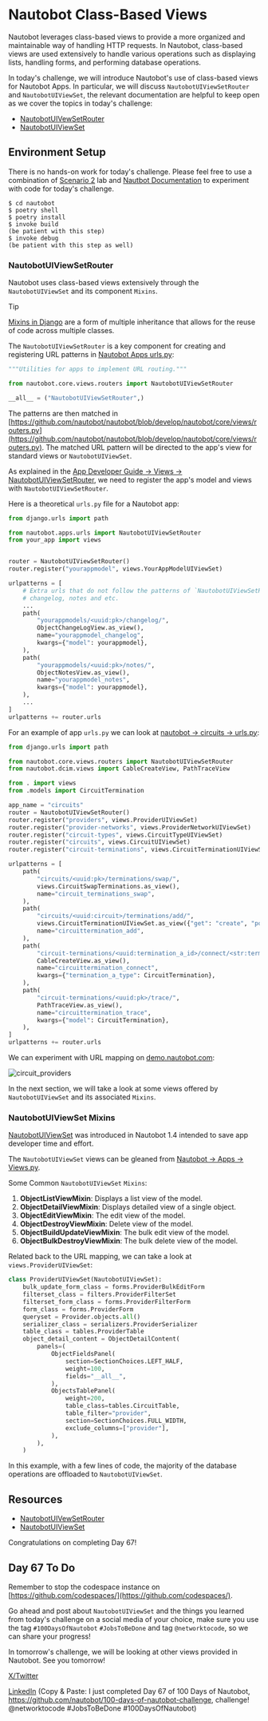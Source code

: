 # Nautobot Class-Based Views

Nautobot leverages class-based views to provide a more organized and maintainable way of handling HTTP requests. In Nautobot, class-based views are used extensively to handle various operations such as displaying lists, handling forms, and performing database operations.

In today's challenge, we will introduce Nautobot's use of class-based views for Nautobot Apps. In particular, we will discuss `NautobotUIViewSetRouter` and `NautobotUIViewSet`, the relevant documentation are helpful to keep open as we cover the topics in today's challenge: 

- [NautobotUIVewSetRouter](https://docs.nautobot.com/projects/core/en/stable/development/apps/api/views/nautobotuiviewsetrouter/)
- [NautobotUIViewSet](https://docs.nautobot.com/projects/core/en/stable/development/apps/api/views/nautobotuiviewset/)

## Environment Setup

There is no hands-on work for today's challenge. Please feel free to use a combination of [Scenario 2](../Lab_Setup/scenario_2_setup/README.md) lab and [Nautbot Documentation](https://docs.nautobot.com/projects/core/en/stable/development/apps/) to experiment with code for today's challenge.

```
$ cd nautobot
$ poetry shell
$ poetry install
$ invoke build
(be patient with this step)
$ invoke debug
(be patient with this step as well)
```

### NautobotUIViewSetRouter

Nautobot uses class-based views extensively through the `NautobotUIViewSet` and its component `Mixins`. 

> [!TIP]
> [Mixins in Django](https://docs.djangoproject.com/en/5.1/topics/class-based-views/mixins/) are a form of multiple inheritance that allows for the reuse of code across multiple classes. 

The `NautobotUIViewSetRouter` is a key component for creating and registering URL patterns in [Nautobot Apps urls.py](https://github.com/nautobot/nautobot/blob/develop/nautobot/apps/urls.py): 

```python
"""Utilities for apps to implement URL routing."""

from nautobot.core.views.routers import NautobotUIViewSetRouter

__all__ = ("NautobotUIViewSetRouter",)
```

The patterns are then matched in [https://github.com/nautobot/nautobot/blob/develop/nautobot/core/views/routers.py](https://github.com/nautobot/nautobot/blob/develop/nautobot/core/views/routers.py). The matched URL pattern will be directed to the app's view for standard views or `NautobotUIViewSet`. 

As explained in the [App Developer Guide -> Views -> NautobotUIViewSetRouter](https://docs.nautobot.com/projects/core/en/stable/development/apps/api/views/nautobotuiviewsetrouter/), we need to register the app's model and views with `NautobotUIViewSetRouter`. 

Here is a theoretical `urls.py` file for a Nautobot app: 

```python
from django.urls import path

from nautobot.apps.urls import NautobotUIViewSetRouter
from your_app import views


router = NautobotUIViewSetRouter()
router.register("yourappmodel", views.YourAppModelUIViewSet)

urlpatterns = [
    # Extra urls that do not follow the patterns of `NautobotUIViewSetRouter` go here.
    # changelog, notes and etc.
    ...
    path(
        "yourappmodels/<uuid:pk>/changelog/",
        ObjectChangeLogView.as_view(),
        name="yourappmodel_changelog",
        kwargs={"model": yourappmodel},
    ),
    path(
        "yourappmodels/<uuid:pk>/notes/",
        ObjectNotesView.as_view(),
        name="yourappmodel_notes",
        kwargs={"model": yourappmodel},
    ),
    ...
]
urlpatterns += router.urls
```

For an example of app `urls.py` we can look at [nautobot -> circuits -> urls.py](https://github.com/nautobot/nautobot/blob/develop/nautobot/circuits/urls.py): 

```python 
from django.urls import path

from nautobot.core.views.routers import NautobotUIViewSetRouter
from nautobot.dcim.views import CableCreateView, PathTraceView

from . import views
from .models import CircuitTermination

app_name = "circuits"
router = NautobotUIViewSetRouter()
router.register("providers", views.ProviderUIViewSet)
router.register("provider-networks", views.ProviderNetworkUIViewSet)
router.register("circuit-types", views.CircuitTypeUIViewSet)
router.register("circuits", views.CircuitUIViewSet)
router.register("circuit-terminations", views.CircuitTerminationUIViewSet)

urlpatterns = [
    path(
        "circuits/<uuid:pk>/terminations/swap/",
        views.CircuitSwapTerminations.as_view(),
        name="circuit_terminations_swap",
    ),
    path(
        "circuits/<uuid:circuit>/terminations/add/",
        views.CircuitTerminationUIViewSet.as_view({"get": "create", "post": "create"}),
        name="circuittermination_add",
    ),
    path(
        "circuit-terminations/<uuid:termination_a_id>/connect/<str:termination_b_type>/",
        CableCreateView.as_view(),
        name="circuittermination_connect",
        kwargs={"termination_a_type": CircuitTermination},
    ),
    path(
        "circuit-terminations/<uuid:pk>/trace/",
        PathTraceView.as_view(),
        name="circuittermination_trace",
        kwargs={"model": CircuitTermination},
    ),
]
urlpatterns += router.urls
```

We can experiment with URL mapping on [demo.nautobot.com](https://demo.nautobot.com/): 

![circuit_providers](images/circuit_providers.png)

In the next section, we will take a look at some views offered by `NautobotUIViewSet` and its associated `Mixins`. 

### NautobotUIViewSet Mixins

[NautobotUIViewSet](https://docs.nautobot.com/projects/core/en/stable/development/apps/api/views/nautobotuiviewset/) was introduced in Nautobot 1.4 intended to save app developer time and effort. 

The `NautobotUIViewSet` views can be gleaned from [Nautobot -> Apps -> Views.py](https://github.com/nautobot/nautobot/blob/develop/nautobot/apps/views.py). 

Some Common `NautobotUIViewSet` `Mixins`: 

1. **ObjectListViewMixin**: Displays a list view of the model.
2. **ObjectDetailViewMixin**: Displays detailed view of a single object.
3. **ObjectEditViewMixin**: The edit view of the model.
4. **ObjectDestroyViewMixin**: Delete view of the model.
5. **ObjectBuildUpdateViewMixin**: The bulk edit view of the model.
6. **ObjectBulkDestroyViewMixin**: The bulk delete view of the model.

Related back to the URL mapping, we can take a look at `views.ProviderUIViewSet`: 

```python
class ProviderUIViewSet(NautobotUIViewSet):
    bulk_update_form_class = forms.ProviderBulkEditForm
    filterset_class = filters.ProviderFilterSet
    filterset_form_class = forms.ProviderFilterForm
    form_class = forms.ProviderForm
    queryset = Provider.objects.all()
    serializer_class = serializers.ProviderSerializer
    table_class = tables.ProviderTable
    object_detail_content = ObjectDetailContent(
        panels=(
            ObjectFieldsPanel(
                section=SectionChoices.LEFT_HALF,
                weight=100,
                fields="__all__",
            ),
            ObjectsTablePanel(
                weight=200,
                table_class=tables.CircuitTable,
                table_filter="provider",
                section=SectionChoices.FULL_WIDTH,
                exclude_columns=["provider"],
            ),
        ),
    )
```

In this example, with a few lines of code, the majority of the database operations are offloaded to `NautobotUIViewSet`. 

## Resources
- [NautobotUIVewSetRouter](https://docs.nautobot.com/projects/core/en/stable/development/apps/api/views/nautobotuiviewsetrouter/)
- [NautobotUIViewSet](https://docs.nautobot.com/projects/core/en/stable/development/apps/api/views/nautobotuiviewset/)

Congratulations on completing Day 67! 

## Day 67 To Do

Remember to stop the codespace instance on [https://github.com/codespaces/](https://github.com/codespaces/). 

Go ahead and post about `NautobotUIViewSet` and the things you learned from today's challenge on a social media of your choice, make sure you use the tag `#100DaysOfNautobot` `#JobsToBeDone` and tag `@networktocode`, so we can share your progress! 

In tomorrow's challenge, we will be looking at other views provided in Nautobot. See you tomorrow! 

[X/Twitter](<https://twitter.com/intent/tweet?url=https://github.com/nautobot/100-days-of-nautobot&text=I+just+completed+Day+67+of+the+100+days+of+nautobot+challenge+!&hashtags=100DaysOfNautobot,JobsToBeDone>)

[LinkedIn](https://www.linkedin.com/) (Copy & Paste: I just completed Day 67 of 100 Days of Nautobot, https://github.com/nautobot/100-days-of-nautobot-challenge, challenge! @networktocode #JobsToBeDone #100DaysOfNautobot) 
